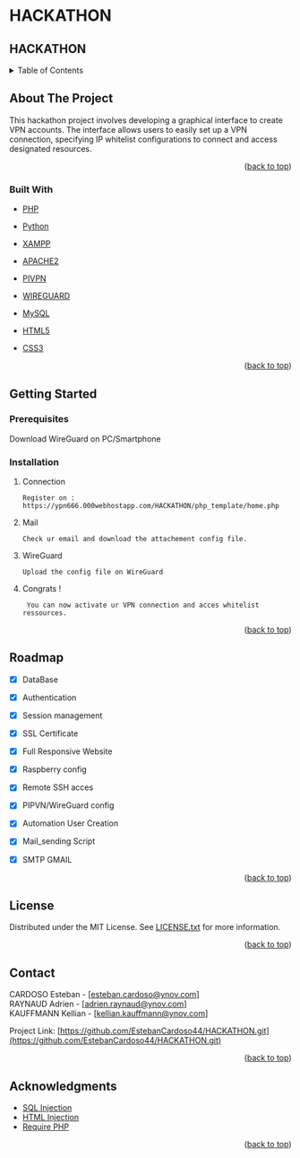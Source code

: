 # HACKATHON
<div id="top"></div>

<!-- HACKATHON  -->
## HACKATHON

<!-- TABLE OF CONTENTS -->
<details>
  <summary>Table of Contents</summary>
  <ol>
    <li>
      <a href="#about-the-project">About The Project</a>
      <ul>
        <li><a href="#built-with">Built With</a></li>
      </ul>
    </li>
    <li>
      <a href="#getting-started">Getting Started</a>
      <ul>
        <li><a href="#prerequisites">Prerequisites</a></li>
        <li><a href="#installation">Installation</a></li>
      </ul>
    </li>
    <li><a href="#roadmap">Roadmap</a></li>
    <li><a href="#license">License</a></li>
    <li><a href="#contact">Contact</a></li>
    <li><a href="#acknowledgments">Acknowledgments</a></li>
  </ol>
</details>



<!-- ABOUT THE PROJECT -->
## About The Project
This hackathon project involves developing a graphical interface to create VPN accounts. The interface allows users to easily set up a VPN connection, specifying IP whitelist configurations to connect and access designated resources.



<p align="right">(<a href="#top">back to top</a>)</p>



### Built With
* [PHP](https://www.php.net/)
* [Python](https://www.python.org/)
* [XAMPP](https://www.apachefriends.org/fr/index.html)
* [APACHE2](https://httpd.apache.org/)
* [PIVPN](https://www.pivpn.io/)
* [WIREGUARD](https://www.wireguard.com/)

* [MySQL](https://www.mysql.com/fr/)
* [HTML5](https://html.spec.whatwg.org/multipage/)
* [CSS3](https://developer.mozilla.org/en-US/docs/Web/CSS)

<p align="right">(<a href="#top">back to top</a>)</p>



<!-- GETTING STARTED -->
## Getting Started

### Prerequisites

Download WireGuard on PC/Smartphone

### Installation

1. Connection
   ```
   Register on : https://ypn666.000webhostapp.com/HACKATHON/php_template/home.php
   ```
2. Mail
   ```
   Check ur email and download the attachement config file.
   ```
3. WireGuard
   ```
   Upload the config file on WireGuard
   ```
4. Congrats !
   ```
    You can now activate ur VPN connection and acces whitelist ressources.
   ```

<p align="right">(<a href="#top">back to top</a>)</p>



<!-- ROADMAP -->
## Roadmap

- [x] DataBase
- [x] Authentication
- [x] Session management
- [x] SSL Certificate
- [x] Full Responsive Website
- [x] Raspberry config
- [x] Remote SSH acces 
- [x] PIPVN/WireGuard config
- [x] Automation User Creation
- [x] Mail_sending Script 
- [x] SMTP GMAIL


<p align="right">(<a href="#top">back to top</a>)</p>

<!-- LICENSE -->
## License

Distributed under the MIT License. See [LICENSE.txt]() for more information.

<p align="right">(<a href="#top">back to top</a>)</p>



<!-- CONTACT -->
## Contact

CARDOSO Esteban - [esteban.cardoso@ynov.com] <br>
RAYNAUD Adrien - [adrien.raynaud@ynov.com] <br>
KAUFFMANN Kellian - [kellian.kauffmann@ynov.com] <br>



Project Link: [https://github.com/EstebanCardoso44/HACKATHON.git](https://github.com/EstebanCardoso44/HACKATHON.git)

<p align="right">(<a href="#top">back to top</a>)</p>

<!-- ACKNOWLEDGMENTS -->
## Acknowledgments
* [SQL Injection](https://www.php.net/manual/fr/security.database.sql-injection.php)
* [HTML Injection](https://riptutorial.com/php/example/11883/cross-site-scripting--xss-)
* [Require PHP](https://www.php.net/manual/fr/function.require.php)

<p align="right">(<a href="#top">back to top</a>)</p>
